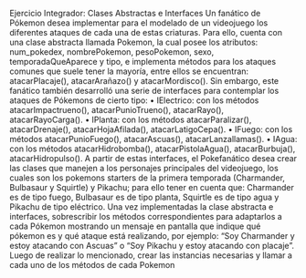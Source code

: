 Ejercicio Integrador: Clases
Abstractas e Interfaces
Un fanático de Pókemon desea implementar para el modelado de un videojuego los diferentes
ataques de cada una de estas criaturas. Para ello, cuenta con una clase abstracta llamada
Pokemon, la cual posee los atributos: num_pokedex, nombrePokemon, pesoPokemon, sexo,
temporadaQueAparece y tipo, e implementa métodos para los ataques comunes que suele
tener la mayoría, entre ellos se encuentran: atacarPlacaje(), atacarArañazo() y
atacarMordisco(). Sin embargo, este fanático también desarrolló una serie de interfaces para
contemplar los ataques de Pókemons de cierto tipo:
• IElectrico: con los métodos atacarImpactrueno(), atacarPunioTrueno(), atacarRayo(),
atacarRayoCarga().
• IPlanta: con los métodos atacarParalizar(), atacarDrenaje(), atacarHojaAfilada(),
atacarLatigoCepa().
• IFuego: con los métodos atacarPunioFuego(), atacarAscuas(), atacarLanzallamas().
• IAgua: con los métodos atacarHidrobomba(), atacarPistolaAgua(), atacarBurbuja(),
atacarHidropulso().
A partir de estas interfaces, el Pokefanático desea crear las clases que manejen a los
personajes principales del videojuego, los cuales son los pokemons starters de la primera
temporada (Charmander, Bulbasaur y Squirtle) y Pikachu; para ello tener en cuenta que:
Charmander es de tipo fuego, Bulbasaur es de tipo planta, Squirtle es de tipo agua y Pikachu
de tipo eléctrico.
Una vez implementadas la clase abstracta e interfaces, sobrescribir los métodos
correspondientes para adaptarlos a cada Pókemon mostrando un mensaje en pantalla que
indique qué pókemon es y qué ataque está realizando, por ejemplo: “Soy Charmander y estoy
atacando con Ascuas” o “Soy Pikachu y estoy atacando con placaje”. Luego de realizar lo
mencionado, crear las instancias necesarias y llamar a cada uno de los métodos de cada
Pokemon
